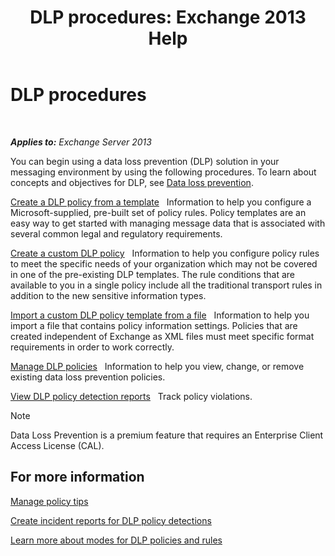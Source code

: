 ﻿---
title: 'DLP procedures: Exchange 2013 Help'
TOCTitle: DLP procedures
ms:assetid: e2f575aa-552e-4dcc-8d7b-1ffd697d67df
ms:mtpsurl: https://technet.microsoft.com/en-us/library/JJ657736(v=EXCHG.150)
ms:contentKeyID: 49300741
ms.date: 06/13/2017
mtps_version: v=EXCHG.150
---

# DLP procedures

 

_**Applies to:** Exchange Server 2013_


You can begin using a data loss prevention (DLP) solution in your messaging environment by using the following procedures. To learn about concepts and objectives for DLP, see [Data loss prevention](https://docs.microsoft.com/en-us/exchange/security-and-compliance/data-loss-prevention/data-loss-prevention).

[Create a DLP policy from a template](https://docs.microsoft.com/en-us/exchange/security-and-compliance/data-loss-prevention/create-dlp-policy-from-template)   Information to help you configure a Microsoft-supplied, pre-built set of policy rules. Policy templates are an easy way to get started with managing message data that is associated with several common legal and regulatory requirements.

[Create a custom DLP policy](https://docs.microsoft.com/en-us/exchange/security-and-compliance/data-loss-prevention/create-custom-dlp-policy)   Information to help you configure policy rules to meet the specific needs of your organization which may not be covered in one of the pre-existing DLP templates. The rule conditions that are available to you in a single policy include all the traditional transport rules in addition to the new sensitive information types.

[Import a custom DLP policy template from a file](import-a-custom-dlp-policy-template-from-a-file-exchange-2013-help.md)   Information to help you import a file that contains policy information settings. Policies that are created independent of Exchange as XML files must meet specific format requirements in order to work correctly.

[Manage DLP policies](manage-dlp-policies-exchange-2013-help.md)   Information to help you view, change, or remove existing data loss prevention policies.

[View DLP policy detection reports](view-dlp-policy-detection-reports-exchange-2013-help.md)   Track policy violations.


> [!NOTE]
> Data Loss Prevention is a premium feature that requires an Enterprise Client Access License (CAL).



## For more information

[Manage policy tips](https://docs.microsoft.com/en-us/exchange/security-and-compliance/data-loss-prevention/manage-policy-tips)

[Create incident reports for DLP policy detections](create-incident-reports-for-dlp-policy-detections-exchange-2013-help.md)

[Learn more about modes for DLP policies and rules](https://technet.microsoft.com/en-us/library/jj156481\(v=exchg.150\))

